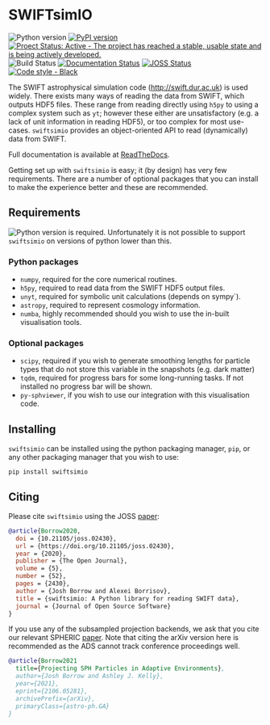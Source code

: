 SWIFTsimIO
==========

![Python version](https://img.shields.io/python/required-version-toml?tomlFilePath=https%3A%2F%2Fraw.githubusercontent.com%2FSWIFTSIM%2Fswiftsimio%2Fmaster%2Fpyproject.toml)
[![PyPI version](https://img.shields.io/pypi/v/swiftsimio)](https://pypi.org/project/swiftsimio)
[![Proect Status: Active - The project has reached a stable, usable state and is being actively developed.](https://www.repostatus.org/badges/latest/active.svg)](https://www.repostatus.org/#active)
![Build Status](https://github.com/swiftsim/swiftsimio/actions/workflows/pytest.yml/badge.svg)
[![Documentation Status](https://readthedocs.org/projects/swiftsimio/badge/?version=latest)](https://swiftsimio.readthedocs.io/en/latest/?badge=latest)
[![JOSS Status](https://joss.theoj.org/papers/e85c85f49b99389d98f9b6d81f090331/status.svg)](https://joss.theoj.org/papers/e85c85f49b99389d98f9b6d81f090331)
[![Code style - Black](https://img.shields.io/badge/code%20style-black-000000.svg)](https://github.com/psf/black)


The SWIFT astrophysical simulation code (http://swift.dur.ac.uk) is used
widely. There exists many ways of reading the data from SWIFT, which outputs
HDF5 files. These range from reading directly using `h5py` to using a complex
system such as `yt`; however these either are unsatisfactory (e.g. a lack of
unit information in reading HDF5), or too complex for most use-cases. 
`swiftsimio` provides an object-oriented API to read (dynamically) data
from SWIFT.

Full documentation is available at [ReadTheDocs](http://swiftsimio.readthedocs.org).

Getting set up with `swiftsimio` is easy; it (by design) has very few
requirements. There are a number of optional packages that you can install
to make the experience better and these are recommended.


Requirements
------------

![Python version](https://img.shields.io/python/required-version-toml?tomlFilePath=https%3A%2F%2Fraw.githubusercontent.com%2FSWIFTSIM%2Fswiftsimio%2Fmaster%2Fpyproject.toml) is required. Unfortunately it is not
possible to support `swiftsimio` on versions of python lower than this.

### Python packages


+ `numpy`, required for the core numerical routines.
+ `h5py`, required to read data from the SWIFT HDF5 output files.
+ `unyt`, required for symbolic unit calculations (depends on sympy`).
+ `astropy`, required to represent cosmology information.
+ `numba`, highly recommended should you wish to use the in-built visualisation
  tools.

### Optional packages


+ `scipy`, required if you wish to generate smoothing lengths for particle types
  that do not store this variable in the snapshots (e.g. dark matter)
+ `tqdm`, required for progress bars for some long-running tasks. If not installed
  no progress bar will be shown.
+ `py-sphviewer`, if you wish to use our integration with this visualisation
  code.


Installing
----------

`swiftsimio` can be installed using the python packaging manager, `pip`,
or any other packaging manager that you wish to use:

`pip install swiftsimio`


Citing
------

Please cite `swiftsimio` using the JOSS [paper](https://joss.theoj.org/papers/10.21105/joss.02430):

```bibtex
@article{Borrow2020,
  doi = {10.21105/joss.02430},
  url = {https://doi.org/10.21105/joss.02430},
  year = {2020},
  publisher = {The Open Journal},
  volume = {5},
  number = {52},
  pages = {2430},
  author = {Josh Borrow and Alexei Borrisov},
  title = {swiftsimio: A Python library for reading SWIFT data},
  journal = {Journal of Open Source Software}
}
```

If you use any of the subsampled projection backends, we ask that you cite our
relevant SPHERIC [paper](https://arxiv.org/abs/2106.05281). Note that citing
the arXiv version here is recommended as the ADS cannot track conference
proceedings well.

```bibtex
@article{Borrow2021
  title={Projecting SPH Particles in Adaptive Environments}, 
  author={Josh Borrow and Ashley J. Kelly},
  year={2021},
  eprint={2106.05281},
  archivePrefix={arXiv},
  primaryClass={astro-ph.GA}
}
```
